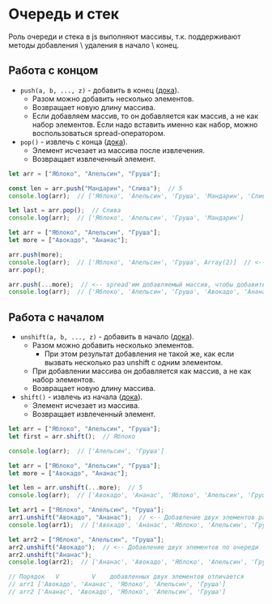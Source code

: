# Очередь и стек

Роль очереди и стека в js выполняют массивы, т.к. поддерживают методы добавления \ удаления в начало \ конец.

## Работа с концом

* `push(a, b, ..., z)` - добавить в конец ([дока](https://developer.mozilla.org/en-US/docs/Web/JavaScript/Reference/Global_Objects/Array/push)).
  * Разом можно добавить несколько элементов.
  * Возвращает новую длину массива.
  * Если добавляем массив, то он добавляется как массив, а не как набор элементов. Если надо вставить именно как набор, можно воспользоваться spread-оператором.
* `pop()` - извлечь с конца ([дока](https://developer.mozilla.org/en-US/docs/Web/JavaScript/Reference/Global_Objects/Array/pop)).
  * Элемент исчезает из массива после извлечения.
  * Возвращает извлеченный элемент.

```javascript
let arr = ["Яблоко", "Апельсин", "Груша"];

const len = arr.push("Мандарин", "Слива");  // 5
console.log(arr);  // ['Яблоко', 'Апельсин', 'Груша', 'Мандарин', 'Слива']

let last = arr.pop();  // Слива
console.log(arr);  // ['Яблоко', 'Апельсин', 'Груша', 'Мандарин']
```

```javascript
let arr = ["Яблоко", "Апельсин", "Груша"];
let more = ["Авокадо", "Ананас"];

arr.push(more);
console.log(arr);  // ['Яблоко', 'Апельсин', 'Груша', Array(2)]  // <-- Добавилось как массив
arr.pop();

arr.push(...more);  // <-- spread'им добавляемый массив, чтобы добавить поэлементно
console.log(arr);  // ['Яблоко', 'Апельсин', 'Груша', 'Авокадо', 'Ананас']
```

## Работа с началом

* `unshift(a, b, ..., z)` - добавить в начало ([дока](https://developer.mozilla.org/en-US/docs/Web/JavaScript/Reference/Global_Objects/Array/unshift)).
  * Разом можно добавить несколько элементов.
    * При этом результат добавления не такой же, как если вызвать несколько раз unshift с одним элементом.
  * При добавлении массива он добавляется как массив, а не как набор элементов.
  * Возвращает новую длину массива.
* `shift()` - извлечь из начала ([дока](https://developer.mozilla.org/en-US/docs/Web/JavaScript/Reference/Global_Objects/Array/shift)).
  * Элемент исчезает из массива.
  * Возвращает извлеченный элемент.

```javascript
let arr = ["Яблоко", "Апельсин", "Груша"];
let first = arr.shift();  // Яблоко

console.log(arr);  // ['Апельсин', 'Груша']
```

```javascript
let arr = ["Яблоко", "Апельсин", "Груша"];
let more = ["Авокадо", "Ананас"];

let len = arr.unshift(...more);  // 5
console.log(arr);  // ['Авокадо', 'Ананас', 'Яблоко', 'Апельсин', 'Груша']
```

```javascript
let arr1 = ["Яблоко", "Апельсин", "Груша"];
arr1.unshift("Авокадо", "Ананас");  // <-- Добавление двух элементов разом, добавятся от последнего к первому
console.log(arr1);  // ['Авокадо', 'Ананас', 'Яблоко', 'Апельсин', 'Груша']

let arr2 = ["Яблоко", "Апельсин", "Груша"];
arr2.unshift("Авокадо");  // <-- Добавление двух элементов по очереди
arr2.unshift("Ананас");
console.log(arr2);  // ['Ананас', 'Авокадо', 'Яблоко', 'Апельсин', 'Груша']

// Порядок   V         V    добавленных двух элементов отличается
// arr1 ['Авокадо', 'Ананас', 'Яблоко', 'Апельсин', 'Груша']
// arr2 ['Ананас', 'Авокадо', 'Яблоко', 'Апельсин', 'Груша']
```

